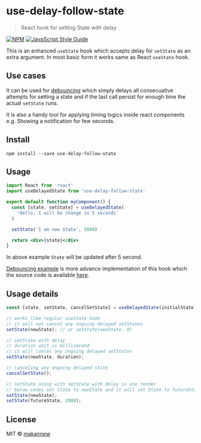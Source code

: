 # use-delay-follow-state

> React hook for setting State with delay

[![NPM](https://img.shields.io/npm/v/use-delay-follow-state.svg)](https://www.npmjs.com/package/use-delay-follow-state) [![JavaScript Style Guide](https://img.shields.io/badge/code_style-standard-brightgreen.svg)](https://standardjs.com)

This is an enhanced `useState` hook which accepts delay for `setState` as an extra argument. In most basic form it works same as React `useState` hook.

## Use cases

It can be used for [debouncing](https://css-tricks.com/debouncing-throttling-explained-examples/#article-header-id-0) which simply delays all consecuative attempts for setting a state and if the last call persist for enough time the actual `setState` runs.

It is also a handy tool for applying timing logics inside react components e.g. Showing a notification for few seconds.




## Install

```console
npm install --save use-delay-follow-state
```

## Usage

```jsx
import React from 'react'
import useDelayedState from 'use-delay-follow-state'

export default function myComponent() {
  const [state, setState] = useDelayedState(
    'Hello, I will be change in 5 seconds'
  )

  setState('I am new State', 5000)

  return <div>{state}</div>
}
```
In above example `State` will be updated after 5 second.

[Debouncing example](https://makannew.github.io/use-delay-follow-state/) is more advance implementation of this hook which the source code is available [here](https://github.com/makannew/use-delay-follow-state/blob/master/example/src/App.js).


## Usage details



```jsx
const [state, setState, cancelSetState] = useDelayedState(initialState);

// works like regular useState hook
// it will not cancel any ongoing delayed setStates
setState(newState); // or setState(newState, 0)

// setState with delay
// duration unit is millisecond
// it will cancel any ongoing delayed setStates
setState(newState, duration);

// canceling any ongoing delayed state
cancelSetState();

// setState along with setState with delay in one render
// below codes set State to newState and it will set State to futureState after 2s
setState(newState);
setState(futureState, 2000);
```




## License

MIT © [makannew](https://github.com/makannew)
